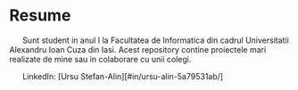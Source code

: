 # Resume

&nbsp; &nbsp; &nbsp; Sunt student in anul I la Facultatea de Informatica din cadrul Universitatii Alexandru Ioan Cuza din Iasi. Acest repository contine proiectele mari realizate de mine sau in colaborare cu unii colegi. 

&nbsp; &nbsp; &nbsp; LinkedIn: [Ursu Stefan-Alin][#in/ursu-alin-5a79531ab/]
